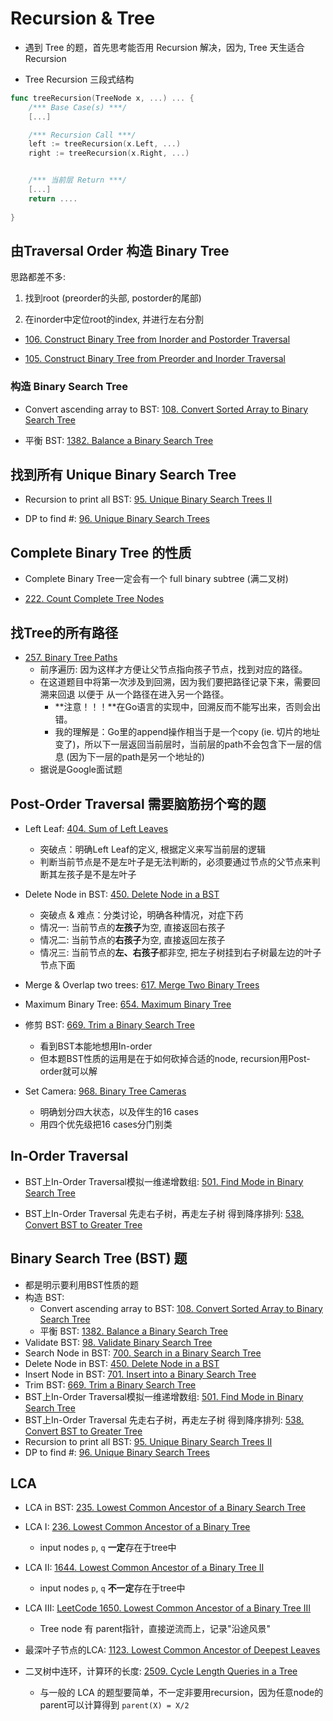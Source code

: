 # Recursion & Tree

* 遇到 Tree 的题，首先思考能否用 Recursion 解决，因为, Tree 天生适合 Recursion

* Tree Recursion 三段式结构
```go
func treeRecursion(TreeNode x, ...) ... {
    /*** Base Case(s) ***/
    [...]

    /*** Recursion Call ***/
    left := treeRecursion(x.Left, ...)
    right := treeRecursion(x.Right, ...)


    /*** 当前层 Return ***/
    [...]
    return ....
    
}
```

## 由Traversal Order 构造 Binary Tree

思路都差不多:

1. 找到root (preorder的头部, postorder的尾部)

2. 在inorder中定位root的index, 并进行左右分割

* [106. Construct Binary Tree from Inorder and Postorder Traversal](https://leetcode.com/problems/construct-binary-tree-from-inorder-and-postorder-traversal/)

* [105. Construct Binary Tree from Preorder and Inorder Traversal](https://leetcode.com/problems/construct-binary-tree-from-preorder-and-inorder-traversal/)




### **构造 Binary Search Tree**

* Convert ascending array to BST: [108. Convert Sorted Array to Binary Search Tree](https://leetcode.com/problems/convert-sorted-array-to-binary-search-tree/)

* 平衡 BST: [1382. Balance a Binary Search Tree](https://leetcode.com/problems/balance-a-binary-search-tree/description/)




## 找到所有 Unique Binary Search Tree

* Recursion to print all BST: [95. Unique Binary Search Trees II](https://leetcode.com/problems/unique-binary-search-trees-ii/)

* DP to find #: [96. Unique Binary Search Trees](https://leetcode.com/problems/unique-binary-search-trees/)




## Complete Binary Tree 的性质

* Complete Binary Tree一定会有一个 full binary subtree (满二叉树)

* [222. Count Complete Tree Nodes](https://leetcode.com/problems/count-complete-tree-nodes/)




## 找Tree的所有路径

* [257. Binary Tree Paths](https://leetcode.com/problems/binary-tree-paths/)
    * 前序遍历: 因为这样才方便让父节点指向孩子节点，找到对应的路径。
    * 在这道题目中将第一次涉及到回溯，因为我们要把路径记录下来，需要回溯来回退 以便于 从一个路径在进入另一个路径。
        * **注意！！！**在Go语言的实现中，回溯反而不能写出来，否则会出错。
        * 我的理解是：Go里的append操作相当于是一个copy (ie. 切片的地址变了)，所以下一层返回当前层时，当前层的path不会包含下一层的信息 (因为下一层的path是另一个地址的)
    * 据说是Google面试题




## Post-Order Traversal 需要脑筋拐个弯的题

* Left Leaf: [404. Sum of Left Leaves](https://leetcode.com/problems/sum-of-left-leaves/)
    * 突破点：明确Left Leaf的定义, 根据定义来写当前层的逻辑
    * 判断当前节点是不是左叶子是无法判断的，必须要通过节点的父节点来判断其左孩子是不是左叶子

* Delete Node in BST: [450. Delete Node in a BST](https://leetcode.com/problems/delete-node-in-a-bst/)
    * 突破点 & 难点：分类讨论，明确各种情况，对症下药
    * 情况一: 当前节点的**左孩子**为空, 直接返回右孩子
    * 情况二: 当前节点的**右孩子**为空, 直接返回左孩子
    * 情况三: 当前节点的**左、右孩子**都非空, 把左子树挂到右子树最左边的叶子节点下面

* Merge & Overlap two trees: [617. Merge Two Binary Trees](https://leetcode.com/problems/merge-two-binary-trees/)

* Maximum Binary Tree: [654. Maximum Binary Tree](https://leetcode.com/problems/maximum-binary-tree/)

* 修剪 BST: [669. Trim a Binary Search Tree](https://leetcode.com/problems/trim-a-binary-search-tree/)
    * 看到BST本能地想用In-order
    * 但本题BST性质的运用是在于如何砍掉合适的node, recursion用Post-order就可以解

* Set Camera: [968. Binary Tree Cameras](https://leetcode.com/problems/binary-tree-cameras/description/)
    * 明确划分四大状态，以及伴生的16 cases
    * 用四个优先级把16 cases分门别类





## In-Order Traversal

* BST上In-Order Traversal模拟一维递增数组: [501. Find Mode in Binary Search Tree](https://leetcode.com/problems/find-mode-in-binary-search-tree/)

* BST上In-Order Traversal 先走右子树，再走左子树 得到降序排列: [538. Convert BST to Greater Tree](https://leetcode.com/problems/convert-bst-to-greater-tree/)

## Binary Search Tree (BST) 题
* 都是明示要利用BST性质的题
* 构造 BST:
    * Convert ascending array to BST: [108. Convert Sorted Array to Binary Search Tree](https://leetcode.com/problems/convert-sorted-array-to-binary-search-tree/)
    * 平衡 BST: [1382. Balance a Binary Search Tree](https://leetcode.com/problems/balance-a-binary-search-tree/description/)
* Validate BST: [98. Validate Binary Search Tree](https://leetcode.com/problems/validate-binary-search-tree/)
* Search Node in BST: [700. Search in a Binary Search Tree](https://leetcode.com/problems/search-in-a-binary-search-tree/)
* Delete Node in BST: [450. Delete Node in a BST](https://leetcode.com/problems/delete-node-in-a-bst/)
* Insert Node in BST: [701. Insert into a Binary Search Tree](https://leetcode.com/problems/insert-into-a-binary-search-tree/)
* Trim BST: [669. Trim a Binary Search Tree](https://leetcode.com/problems/trim-a-binary-search-tree/)
* BST上In-Order Traversal模拟一维递增数组: [501. Find Mode in Binary Search Tree](https://leetcode.com/problems/find-mode-in-binary-search-tree/)
* BST上In-Order Traversal 先走右子树，再走左子树 得到降序排列: [538. Convert BST to Greater Tree](https://leetcode.com/problems/convert-bst-to-greater-tree/)
* Recursion to print all BST: [95. Unique Binary Search Trees II](https://leetcode.com/problems/unique-binary-search-trees-ii/)
* DP to find #: [96. Unique Binary Search Trees](https://leetcode.com/problems/unique-binary-search-trees/)


## LCA
* LCA in BST: [235. Lowest Common Ancestor of a Binary Search Tree](https://leetcode.com/problems/lowest-common-ancestor-of-a-binary-search-tree/)

* LCA I: [236. Lowest Common Ancestor of a Binary Tree](https://leetcode.com/problems/lowest-common-ancestor-of-a-binary-tree/)
    * input nodes `p`, `q` **一定**存在于tree中

* LCA II: [1644. Lowest Common Ancestor of a Binary Tree II](https://leetcode.ca/all/1644.html)
    * input nodes `p`, `q` **不一定**存在于tree中

* LCA III: [LeetCode 1650. Lowest Common Ancestor of a Binary Tree III](https://iamageek.medium.com/leetcode-1650-lowest-common-ancestor-of-a-binary-tree-iii-6d008b93376c)
    * Tree node 有 parent指针，直接逆流而上，记录"沿途风景"

* 最深叶子节点的LCA: [1123. Lowest Common Ancestor of Deepest Leaves](https://leetcode.com/problems/lowest-common-ancestor-of-deepest-leaves/description/)

* 二叉树中连环，计算环的长度: [2509. Cycle Length Queries in a Tree](https://leetcode.com/problems/cycle-length-queries-in-a-tree/description/)
    * 与一般的 LCA 的题型要简单，不一定非要用recursion，因为任意node的parent可以计算得到 `parent(X) = X/2`